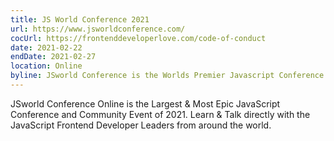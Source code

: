 ```yaml
---
title: JS World Conference 2021
url: https://www.jsworldconference.com/
cocUrl: https://frontenddeveloperlove.com/code-of-conduct
date: 2021-02-22
endDate: 2021-02-27
location: Online
byline: JSworld Conference is the Worlds Premier Javascript Conference of 2021. J
---
```


JSworld Conference Online is the Largest & Most Epic JavaScript Conference and Community Event of 2021. Learn & Talk directly with the JavaScript Frontend Developer Leaders from around the world.